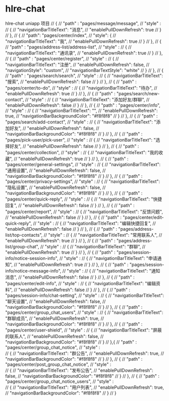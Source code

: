 # hlre-chat
hlre-chat uniapp 项目
// {
//     "path" : "pages/message/message",
//     "style" :
//     {
//         "navigationBarTitleText": "消息",
//         "enablePullDownRefresh": true
//     }
// },
// {
// 	"path": "pages/center/index",
// 	"style": {
// 		"navigationBarTitleText": "我",
// 		"enablePullDownRefresh": true
// 	}
// },
// {
//     "path" : "pages/address-list/address-list",
//     "style" :
//     {
//         "navigationBarTitleText": "通讯录",
//         "enablePullDownRefresh": true
//     }
// },
// {
//     "path" : "pages/center/register",
//     "style" :
//     {
//         "navigationBarTitleText": "注册",
//         "enablePullDownRefresh": false,
// 		"navigationStyle": "custom",
// 		"navigationBarTextStyle": "white"
//     }
// },
// {
//     "path" : "pages/search/search",
//     "style" :
//     {
//         "navigationBarTitleText": "搜索",
//         "enablePullDownRefresh": false
//     }
// },
// {
//     "path" : "pages/center/to-do",
//     "style" :
//     {
//         "navigationBarTitleText": "待办",
//         "enablePullDownRefresh": true
//     }
// },
// {
//     "path" : "pages/search/new-contact",
//     "style" :
//     {
//         "navigationBarTitleText": "添加好友/群聊",
//         "enablePullDownRefresh": false
//     }
// },
// {
//     "path" : "pages/center/info",
//     "style" :
//     {
//         "navigationBarTitleText": "",
//         "enablePullDownRefresh": true,
// 		"navigationBarBackgroundColor": "#f8f8f8"
//     }
// },
// {
//     "path" : "pages/search/add-contact",
//     "style" :
//     {
//         "navigationBarTitleText": "添加好友",
//         "enablePullDownRefresh": false,
// 		"navigationBarBackgroundColor": "#f8f8f8"
//     }
// },
// {
//     "path" : "pages/pick-user/pick-user",
//     "style" :
//     {
//         "navigationBarTitleText": "选择好友",
//         "enablePullDownRefresh": false
//     }
// },
// {
//     "path" : "pages/center/collection",
//     "style" :
//     {
//         "navigationBarTitleText": "我的收藏",
//         "enablePullDownRefresh": true
//     }
// },
// {
//     "path" : "pages/center/general-settings",
//     "style" :
//     {
//         "navigationBarTitleText": "通用设置",
//         "enablePullDownRefresh": false,
// 		"navigationBarBackgroundColor": "#f8f8f8"
//     }
// },
// {
//     "path" : "pages/center/privacy-settings",
//     "style" :
//     {
//         "navigationBarTitleText": "隐私设置",
//         "enablePullDownRefresh": false,
// 		"navigationBarBackgroundColor": "#f8f8f8"
//     }
// },
// {
//     "path" : "pages/center/quick-reply",
//     "style" :
//     {
//         "navigationBarTitleText": "快捷回复",
//         "enablePullDownRefresh": false
//     }
// },
// {
//     "path" : "pages/center/report",
//     "style" :
//     {
//         "navigationBarTitleText": "反馈问题",
//         "enablePullDownRefresh": false
//     }
// },
// {
//     "path" : "pages/center/edit-quick-reply",
//     "style" :
//     {
//         "navigationBarTitleText": "编辑快捷回复",
//         "enablePullDownRefresh": false
//     }
// },
// {
//     "path" : "pages/address-list/top-contacts",
//     "style" :
//     {
//         "navigationBarTitleText": "常用联系人",
//         "enablePullDownRefresh": true
//     }
// },
// {
//     "path" : "pages/address-list/group-chat",
//     "style" :
//     {
//         "navigationBarTitleText": "群聊",
//         "enablePullDownRefresh": true
//     }
// },
// {
//     "path" : "pages/session-info/notice-session-info",
//     "style" :
//     {
//         "navigationBarTitleText": "申请通知",
//         "enablePullDownRefresh": true
//     }
// },
// {
//     "path" : "pages/session-info/notice-message-info",
//     "style" :
//     {
//         "navigationBarTitleText": "通知消息",
//         "enablePullDownRefresh": false
//     }
// },
// {
//     "path" : "pages/center/edit-info",
//     "style" :
//     {
//         "navigationBarTitleText": "编辑资料",
//         "enablePullDownRefresh": false
//     }
// },
// {
//     "path" : "pages/session-info/chat-setting",
//     "style" :
//     {
//         "navigationBarTitleText": "聊天设置",
//         "enablePullDownRefresh": false,
// 		"navigationBarBackgroundColor": "#f8f8f8"
//     }
// },
// {
//     "path" : "pages/center/group_chat_users",
//     "style" :
//     {
//         "navigationBarTitleText": "群聊成员",
//         "enablePullDownRefresh": true,
// 		"navigationBarBackgroundColor": "#f8f8f8"
//     }
// },
// {
//     "path" : "pages/center/user-shield",
//     "style" :
//     {
//         "navigationBarTitleText": "屏蔽的联系人",
//         "enablePullDownRefresh": false,
// 		"navigationBarBackgroundColor": "#f8f8f8"
//     }
// },{
//     "path" : "pages/center/group_chat_notice",
//     "style" :                                                                                    
//     {
//         "navigationBarTitleText": "群公告",
//         "enablePullDownRefresh": true,
// 		"navigationBarBackgroundColor": "#f8f8f8"
//     }
// },
// {
//     "path" : "pages/center/post_group_chat_notice",
//     "style" :                                                                                    
//     {
//         "navigationBarTitleText": "发布公告",
//         "enablePullDownRefresh": false,
// 		"navigationBarBackgroundColor": "#f8f8f8"
//     }
// },
// {
//     "path" : "pages/center/group_chat_notice_users",
//     "style" :                                                                                    
//     {
//         "navigationBarTitleText": "用户列表",
//         "enablePullDownRefresh": true,
// 		"navigationBarBackgroundColor": "#f8f8f8"
//     }
// }